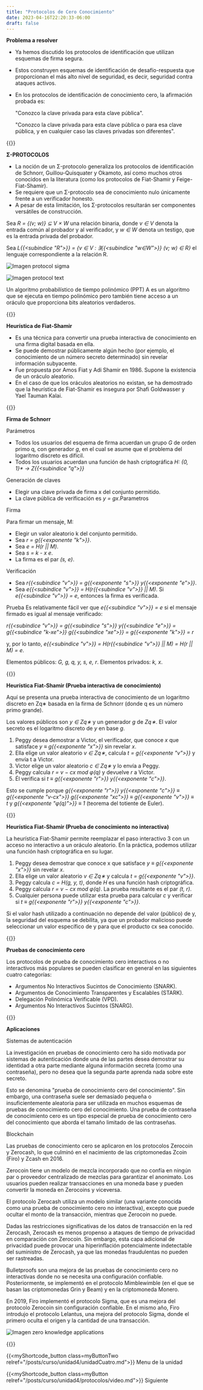 ```yaml
---
title: "Protocolos de Cero Conocimiento"
date: 2023-04-16T22:20:33-06:00
draft: false
---
```


**Problema a resolver**

- Ya hemos discutido los protocolos de identificación que utilizan esquemas de firma segura.
- Estos construyen esquemas de identificación de desafío-respuesta que proporcionan el más alto nivel de seguridad, es decir, seguridad contra ataques activos.
- En los protocolos de identificación de conocimiento cero, la afirmación probada es:

    "Conozco la clave privada para esta clave pública".

    "Conozco la clave privada para esta clave pública o para esa clave pública, y en cualquier caso las claves privadas son diferentes".

{{<salto>}}

**Σ-PROTOCOLOS**

- La noción de un Σ-protocolo generaliza los protocolos de identificación de Schnorr, Guillou-Quisquater y Okamoto, así como muchos otros conocidos en la literatura (como los protocolos de Fiat-Shamir y Feige-Fiat-Shamir).
- Se requiere que un Σ-protocolo sea de conocimiento nulo únicamente frente a un verificador honesto.
- A pesar de esta limitación, los Σ-protocolos resultarán ser componentes versátiles de construcción.

Sea _R = {(v; w)} ⊆ V × W_ una relación binaria, donde _v ∈ V_ denota la entrada común al probador y al verificador, y _w ∈ W_ denota un testigo, que es la entrada privada del probador.

Sea _L{{<subindice "R">}} = {v ∈ V : ∃{{<subindice "w∈W">}} (v; w) ∈ R}_ el lenguaje correspondiente a la relación R.

![Imagen protocol sigma](/posts/img/unidad4/protocol_sigma.webp)

![Imagen protocol text](/posts/img/unidad4/protocol_sigma_text.webp)

Un algoritmo probabilístico de tiempo polinómico (PPT) A es un algoritmo que se ejecuta en tiempo polinómico pero también tiene acceso a un oráculo que proporciona bits aleatorios verdaderos.

{{<salto>}}

**Heurística de Fiat-Shamir**

- Es una técnica para convertir una prueba interactiva de conocimiento en una firma digital basada en ella.
- Se puede demostrar públicamente algún hecho (por ejemplo, el conocimiento de un número secreto determinado) sin revelar información subyacente.
- Fue propuesta por Amos Fiat y Adi Shamir en 1986. Supone la existencia de un oráculo aleatorio.
- En el caso de que los oráculos aleatorios no existan, se ha demostrado que la heurística de Fiat-Shamir es insegura por Shafi Goldwasser y Yael Tauman Kalai.

{{<salto>}}

**Firma de Schnorr**

Parámetros

- Todos los usuarios del esquema de firma acuerdan un grupo _G_ de orden primo q, con generador _g_, en el cual se asume que el problema del logaritmo discreto es difícil.
- Todos los usuarios acuerdan una función de hash criptográfica _H: {0, 1}* → Z{{<subindice "q">}}_

Generación de claves

- Elegir una clave privada de firma x del conjunto permitido.
- La clave pública de verificación es _y = gx_.Parametros

Firma

Para firmar un mensaje, M:
- Elegir un valor aleatorio k del conjunto permitido.
- Sea _r = g{{<exponente "k">}}_.
- Sea _e = H(r || M)_.
- Sea _s = k - x e_.
- La firma es el par _(s, e)_.

Verificación
- Sea _r{{<subindice "v">}} = g{{<exponente "s">}} y{{<exponente "e">}}_.
- Sea _e{{<subindice "v">}} = H(r{{<subindice "v">}} || M)_.
Si _e{{<subindice "v">}} = e_, entonces la firma es verificada.

Prueba
Es relativamente fácil ver que _e{{<subindice "v">}} = e_ si el mensaje firmado es igual al mensaje verificado:

_r{{<subindice "v">}} = g{{<subindice "s">}} y{{<subindice "e">}} = g{{<subindice "k-xe">}} g{{<subindice "xe">}} = g{{<exponente "k">}} = r_

y, por lo tanto, _e{{<subindice "v">}} = H(r{{<subindice "v">}} || M) = H(r || M) = e_.

Elementos públicos: _G, g, q, y, s, e, r_. Elementos privados: _k, x_.

{{<salto>}}

**Heurística Fiat-Shamir (Prueba interactiva de conocimiento)**

Aquí se presenta una prueba interactiva de conocimiento de un logaritmo discreto en Zq∗ basada en la firma de Schnorr (donde q es un número primo grande).

Los valores públicos son _y ∈ Zq∗_ y un generador _g_ de _Zq∗_. El valor secreto es el logaritmo discreto de _y_ en base _g_.

1. Peggy desea demostrar a Victor, el verificador, que conoce _x_ que satisface _y ≡ g{{<exponente "x">}}_ sin revelar _x_.
2. Ella elige un valor aleatorio _v ∈ Zq∗_, calcula _t = g{{<exponente "v">}}_ y envía t a Victor.
3. Victor elige un valor aleatorio _c ∈ Zq∗_ y lo envía a Peggy.
4. Peggy calcula _r = v − cx mod φ(q)_ y devuelve _r_ a Victor.
5. Él verifica si _t ≡ g{{<exponente "r">}} y{{<exponente "c">}}_.

Esto se cumple porque _g{{<exponente "r">}} y{{<exponente "c">}} ≡ g{{<exponente "v-cx">}} g{{<exponente "xc">}} ≡ g{{<exponente "v">}} ≡ t_ y _g{{<exponente "φ(q)">}} ≡ 1_ (teorema del totiente de Euler).

{{<salto>}}

**Heurística Fiat-Shamir (Prueba de conocimiento no interactiva)**

La heurística Fiat-Shamir permite reemplazar el paso interactivo 3 con un acceso no interactivo a un oráculo aleatorio. En la práctica, podemos utilizar una función hash criptográfica en su lugar.

1. Peggy desea demostrar que conoce x que satisface _y ≡ g{{<exponente "x">}}_ sin revelar _x_.
2. Ella elige un valor aleatorio _v ∈ Zq∗_ y calcula _t = g{{<exponente "v">}}_.
3. Peggy calcula _c = H(g, y, t)_, donde _H_ es una función hash criptográfica.
4. Peggy calcula _r = v − cx mod φ(q)_. La prueba resultante es el par _(t, r)_.
5. Cualquier persona puede utilizar esta prueba para calcular _c_ y verificar si _t ≡ g{{<exponente "r">}} y{{<exponente "c">}}_.

Si el valor hash utilizado a continuación no depende del valor (público) de y, la seguridad del esquema se debilita, ya que un probador malicioso puede seleccionar un valor específico de y para que el producto cx sea conocido.

{{<salto>}}

**Pruebas de conocimiento cero**

Los protocolos de prueba de conocimiento cero interactivos o no interactivos más populares se pueden clasificar en general en las siguientes cuatro categorías:

- Argumentos No Interactivos Sucintos de Conocimiento (SNARK).
- Argumentos de Conocimiento Transparentes y Escalables (STARK).
- Delegación Polinómica Verificable (VPD).
- Argumentos No Interactivos Sucintos (SNARG).

{{<salto>}}

**Aplicaciones**

Sistemas de autenticación

La investigación en pruebas de conocimiento cero ha sido motivada por sistemas de autenticación donde una de las partes desea demostrar su identidad a otra parte mediante alguna información secreta (como una contraseña), pero no desea que la segunda parte aprenda nada sobre este secreto.

Esto se denomina "prueba de conocimiento cero del conocimiento".
Sin embargo, una contraseña suele ser demasiado pequeña o insuficientemente aleatoria para ser utilizada en muchos esquemas de pruebas de conocimiento cero del conocimiento. Una prueba de contraseña de conocimiento cero es un tipo especial de prueba de conocimiento cero del conocimiento que aborda el tamaño limitado de las contraseñas.

Blockchain

Las pruebas de conocimiento cero se aplicaron en los protocolos Zerocoin y Zerocash, lo que culminó en el nacimiento de las criptomonedas Zcoin (Firo) y Zcash en 2016.

Zerocoin tiene un modelo de mezcla incorporado que no confía en ningún par o proveedor centralizado de mezclas para garantizar el anonimato. Los usuarios pueden realizar transacciones en una moneda base y pueden convertir la moneda en Zerocoins y viceversa.

El protocolo Zerocash utiliza un modelo similar (una variante conocida como una prueba de conocimiento cero no interactiva), excepto que puede ocultar el monto de la transacción, mientras que Zerocoin no puede.

Dadas las restricciones significativas de los datos de transacción en la red Zerocash, Zerocash es menos propenso a ataques de tiempo de privacidad en comparación con Zerocoin. Sin embargo, esta capa adicional de privacidad puede provocar una hiperinflación potencialmente indetectable del suministro de Zerocash, ya que las monedas fraudulentas no pueden ser rastreadas.

Bulletproofs son una mejora de las pruebas de conocimiento cero no interactivas donde no se necesita una configuración confiable. Posteriormente, se implementó en el protocolo Mimblewimble (en el que se basan las criptomonedas Grin y Beam) y en la criptomoneda Monero.

En 2019, Firo implementó el protocolo Sigma, que es una mejora del protocolo Zerocoin sin configuración confiable. En el mismo año, Firo introdujo el protocolo Lelantus, una mejora del protocolo Sigma, donde el primero oculta el origen y la cantidad de una transacción.

![Imagen zero knowledge applications](/posts/img/unidad4/zero_knowledge_applications.webp)

{{<salto>}}

{{<myShortcode_button class=myButtonTwo relref="/posts/curso/unidad4/unidadCuatro.md">}} Menu de la unidad

{{<myShortcode_button class=myButton relref="/posts/curso/unidad4/protocolos/video.md">}} Siguiente